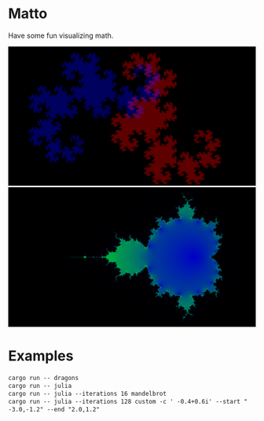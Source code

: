# Matto

Have some fun visualizing math.

![redblue dragon](images/redblue-dragon.png)
![mandelbrot](images/mandelbrot.png)

# Examples

```
cargo run -- dragons
cargo run -- julia
cargo run -- julia --iterations 16 mandelbrot
cargo run -- julia --iterations 128 custom -c ' -0.4+0.6i' --start " -3.0,-1.2" --end "2.0,1.2"
```
